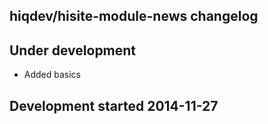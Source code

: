 hiqdev/hisite-module-news changelog
-----------------------------------

## Under development

- Added basics

## Development started 2014-11-27


